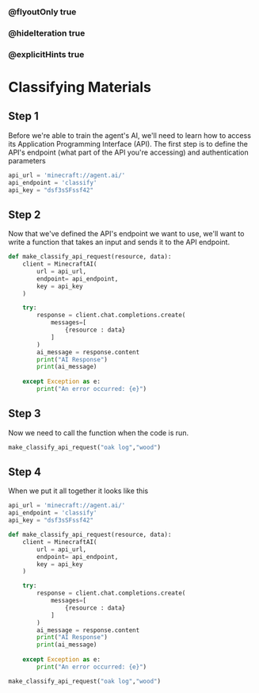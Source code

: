 ### @flyoutOnly true
### @hideIteration true
### @explicitHints true

# Classifying Materials

## Step 1
Before we're able to train the agent's AI, we'll need to learn how to access its Application Programming Interface (API). The first step is to define the API's endpoint (what part of the API you're accessing) and authentication parameters

```python
api_url = 'minecraft://agent.ai/'
api_endpoint = 'classify'
api_key = "dsf3sSFssf42"
```

## Step 2
Now that we've defined the API's endpoint we want to use, we'll want to write a function that takes an input and sends it to the API endpoint.

```python
def make_classify_api_request(resource, data):
    client = MinecraftAI(
        url = api_url,
        endpoint= api_endpoint,
        key = api_key
    )

    try:
        response = client.chat.completions.create(
            messages=[
                {resource : data}
            ]
        )
        ai_message = response.content
        print("AI Response")
        print(ai_message)
    
    except Exception as e:
        print("An error occurred: {e}")

```

## Step 3
Now we need to call the function when the code is run.

```python
make_classify_api_request("oak log","wood")
```

## Step 4
When we put it all together it looks like this

```python
api_url = 'minecraft://agent.ai/'
api_endpoint = 'classify'
api_key = "dsf3sSFssf42"

def make_classify_api_request(resource, data):
    client = MinecraftAI(
        url = api_url,
        endpoint= api_endpoint,
        key = api_key
    )

    try:
        response = client.chat.completions.create(
            messages=[
                {resource : data}
            ]
        )
        ai_message = response.content
        print("AI Response")
        print(ai_message)
    
    except Exception as e:
        print("An error occurred: {e}")

make_classify_api_request("oak log","wood") 
```       

